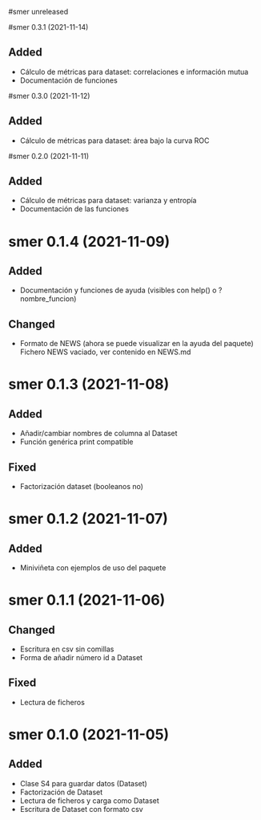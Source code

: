 #smer unreleased

#smer 0.3.1 (2021-11-14)
## Added

- Cálculo de métricas para dataset: correlaciones e información mutua
- Documentación de funciones


#smer 0.3.0 (2021-11-12)
## Added

- Cálculo de métricas para dataset: área bajo la curva ROC


#smer 0.2.0 (2021-11-11)
## Added

- Cálculo de métricas para dataset: varianza y entropía
- Documentación de las funciones


# smer 0.1.4 (2021-11-09)
## Added

- Documentación y funciones de ayuda (visibles con help() o ?nombre_funcion)

## Changed

- Formato de NEWS (ahora se puede visualizar en la ayuda del paquete)
  Fichero NEWS vaciado, ver contenido en NEWS.md


# smer 0.1.3 (2021-11-08)
## Added

- Añadir/cambiar nombres de columna al Dataset
- Función genérica print compatible

## Fixed

- Factorización dataset (booleanos no)


# smer 0.1.2 (2021-11-07)
## Added

- Miniviñeta con ejemplos de uso del paquete


# smer 0.1.1 (2021-11-06)
## Changed

- Escritura en csv sin comillas
- Forma de añadir número id a Dataset

## Fixed

- Lectura de ficheros


# smer 0.1.0 (2021-11-05)
## Added

- Clase S4 para guardar datos (Dataset)
- Factorización de Dataset
- Lectura de ficheros y carga como Dataset
- Escritura de Dataset con formato csv
